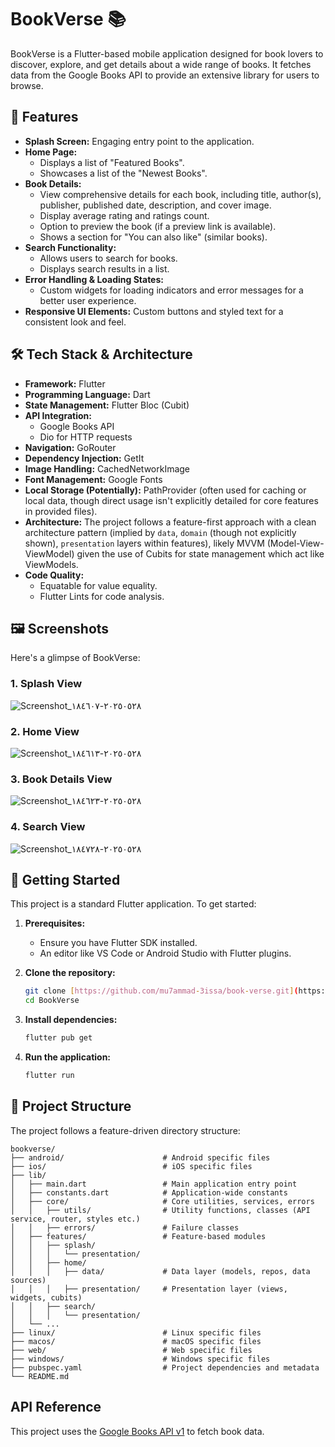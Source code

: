# BookVerse 📚

BookVerse is a Flutter-based mobile application designed for book lovers to discover, explore, and get details about a wide range of books. It fetches data from the Google Books API to provide an extensive library for users to browse.

## 🌟 Features

* **Splash Screen:** Engaging entry point to the application.
* **Home Page:**
    * Displays a list of "Featured Books".
    * Showcases a list of the "Newest Books".
* **Book Details:**
    * View comprehensive details for each book, including title, author(s), publisher, published date, description, and cover image.
    * Display average rating and ratings count.
    * Option to preview the book (if a preview link is available).
    * Shows a section for "You can also like" (similar books).
* **Search Functionality:**
    * Allows users to search for books.
    * Displays search results in a list.
* **Error Handling & Loading States:**
    * Custom widgets for loading indicators and error messages for a better user experience.
* **Responsive UI Elements:** Custom buttons and styled text for a consistent look and feel.

## 🛠️ Tech Stack & Architecture

* **Framework:** Flutter
* **Programming Language:** Dart
* **State Management:** Flutter Bloc (Cubit)
* **API Integration:**
    * Google Books API
    * Dio for HTTP requests
* **Navigation:** GoRouter
* **Dependency Injection:** GetIt
* **Image Handling:** CachedNetworkImage
* **Font Management:** Google Fonts
* **Local Storage (Potentially):** PathProvider (often used for caching or local data, though direct usage isn't explicitly detailed for core features in provided files).
* **Architecture:** The project follows a feature-first approach with a clean architecture pattern (implied by `data`, `domain` (though not explicitly shown), `presentation` layers within features), likely MVVM (Model-View-ViewModel) given the use of Cubits for state management which act like ViewModels.
* **Code Quality:**
    * Equatable for value equality.
    * Flutter Lints for code analysis.

## 🖼️ Screenshots

Here's a glimpse of BookVerse:

### 1. Splash View
![Screenshot_٢٠٢٥٠٥٢٨-١٨٤٦٠٧](https://github.com/user-attachments/assets/b974879b-93b1-4ef0-a35d-3a649869bba0)


### 2. Home View
![Screenshot_٢٠٢٥٠٥٢٨-١٨٤٦١٣](https://github.com/user-attachments/assets/eb14507b-f38a-41da-b2a1-8dd7b0d647b5)


### 3. Book Details View
![Screenshot_٢٠٢٥٠٥٢٨-١٨٤٦٢٣](https://github.com/user-attachments/assets/d463d21d-74d7-485b-9856-4c38c2418518)


### 4. Search View
![Screenshot_٢٠٢٥٠٥٢٨-١٨٤٧٢٨](https://github.com/user-attachments/assets/1100f9b8-26c9-4d87-8c84-ad1b6a2ef02d)



## 🚀 Getting Started

This project is a standard Flutter application. To get started:

1.  **Prerequisites:**
    * Ensure you have Flutter SDK installed.
    * An editor like VS Code or Android Studio with Flutter plugins.

2.  **Clone the repository:**
    ```bash
    git clone [https://github.com/mu7ammad-3issa/book-verse.git](https://github.com/mu7ammad-3issa/book-verse.git)
    cd BookVerse
    ```

3.  **Install dependencies:**
    ```bash
    flutter pub get
    ```

4.  **Run the application:**
    ```bash
    flutter run
    ```

## 📁 Project Structure

The project follows a feature-driven directory structure:

```
bookverse/
├── android/                      # Android specific files
├── ios/                          # iOS specific files
├── lib/
│   ├── main.dart                 # Main application entry point
│   ├── constants.dart            # Application-wide constants
│   ├── core/                     # Core utilities, services, errors
│   │   ├── utils/                # Utility functions, classes (API service, router, styles etc.)
│   │   ├── errors/               # Failure classes
│   ├── features/                 # Feature-based modules
│   │   ├── splash/
│   │   │   └── presentation/
│   │   ├── home/
│   │   │   ├── data/             # Data layer (models, repos, data sources)
│   │   │   ├── presentation/     # Presentation layer (views, widgets, cubits)
│   │   ├── search/
│   │   │   └── presentation/
│   └── ...
├── linux/                        # Linux specific files
├── macos/                        # macOS specific files
├── web/                          # Web specific files
├── windows/                      # Windows specific files
├── pubspec.yaml                  # Project dependencies and metadata
└── README.md
```

## API Reference

This project uses the [Google Books API v1](https://developers.google.com/books/docs/v1/using) to fetch book data.
